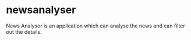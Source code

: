# newsanalyser
News Analyser  is an application which can analyse the news and can filter out the details.
